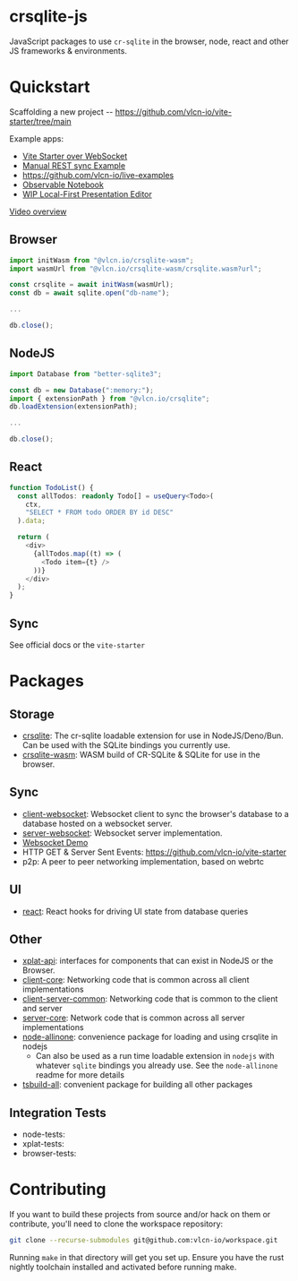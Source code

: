 # crsqlite-js

JavaScript packages to use `cr-sqlite` in the browser, node, react and other JS frameworks & environments.

# Quickstart

Scaffolding a new project -- https://github.com/vlcn-io/vite-starter/tree/main

Example apps:

- [Vite Starter over WebSocket](https://github.com/vlcn-io/vite-starter)
- [Manual REST sync Example](https://github.com/vlcn-io/example-rest)
- https://github.com/vlcn-io/live-examples
- [Observable Notebook](https://observablehq.com/@tantaman/cr-sqlite-basic-setup)
- [WIP Local-First Presentation Editor](https://github.com/tantaman/strut)

[Video overview](https://www.youtube.com/watch?v=T1ES9x8DKR4)

## Browser

```ts
import initWasm from "@vlcn.io/crsqlite-wasm";
import wasmUrl from "@vlcn.io/crsqlite-wasm/crsqlite.wasm?url";

const crsqlite = await initWasm(wasmUrl);
const db = await sqlite.open("db-name");

...

db.close();
```

## NodeJS

```ts
import Database from "better-sqlite3";

const db = new Database(":memory:");
import { extensionPath } from "@vlcn.io/crsqlite";
db.loadExtension(extensionPath);

...

db.close();
```

## React

```ts
function TodoList() {
  const allTodos: readonly Todo[] = useQuery<Todo>(
    ctx,
    "SELECT * FROM todo ORDER BY id DESC"
  ).data;

  return (
    <div>
      {allTodos.map((t) => (
        <Todo item={t} />
      ))}
    </div>
  );
}
```

## Sync

See official docs or the `vite-starter`

# Packages

## Storage

- [crsqlite](https://github.com/vlcn-io/js): The cr-sqlite loadable extension for use in NodeJS/Deno/Bun. Can be used with the SQLite bindings you currently use.
- [crsqlite-wasm](./packages/crsqlite-wasm): WASM build of CR-SQLite & SQLite for use in the browser.

## Sync

- [client-websocket](./packages/ws-client): Websocket client to sync the browser's database to a database hosted on a websocket server.
- [server-websocket](./packages/ws-server): Websocket server implementation.
- [Websocket Demo](./packages/ws-demo)
- HTTP GET & Server Sent Events: https://github.com/vlcn-io/vite-starter
- p2p: A peer to peer networking implementation, based on webrtc

## UI

- [react](./packages/react): React hooks for driving UI state from database queries

## Other

- [xplat-api](./packages/xplat-api): interfaces for components that can exist in NodeJS or the Browser.
- [client-core](./packages/client-core): Networking code that is common across all client implementations
- [client-server-common](./packages/client-server-common): Networking code that is common to the client and server
- [server-core](./packages/server-core): Network code that is common across all server implementations
- [node-allinone](./packages/node-allinone): convenience package for loading and using crsqlite in nodejs
  - Can also be used as a run time loadable extension in `nodejs` with whatever `sqlite` bindings you already use. See the `node-allinone` readme for more details
- [tsbuild-all](./tsbuild-all): convenient package for building all other packages

## Integration Tests

- node-tests:
- xplat-tests:
- browser-tests:

# Contributing

If you want to build these projects from source and/or hack on them or contribute, you'll need to clone the workspace repository:

```bash
git clone --recurse-submodules git@github.com:vlcn-io/workspace.git
```

Running `make` in that directory will get you set up. Ensure you have the rust nightly toolchain installed and activated before running make.

